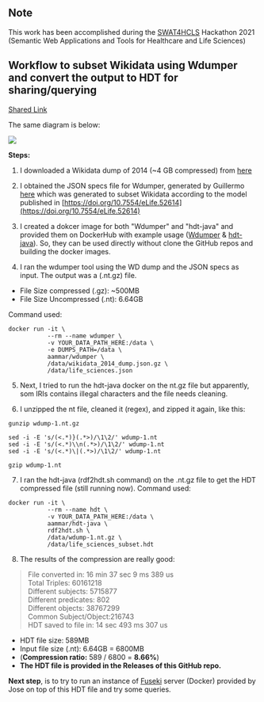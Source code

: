 ## Note
This work has been accomplished during the [SWAT4HCLS](http://swat4ls.org) Hackathon 2021 (Semantic Web Applications and Tools for Healthcare and Life Sciences)

## **Workflow to subset Wikidata using Wdumper and convert the output to HDT for sharing/querying**

[Shared Link](https://viewer.diagrams.net/?highlight=0000ff&edit=_blank&layers=1&nav=1&title=SWAT4HLC.drawio#R5VpZd5s4FP41Pqd9sA%2BLjeljszjLtDNpM%2BekfeqRQYASgRghYtyH%2Be1zBWIxXoInjknTPNjoSkLS%2Fe53F8UD8zTMLjiKg8%2FMxXRgaG42MM8GhqFPdRu%2BpGRZSMamWQh8Tlw1qBbckp9YCTUlTYmLk5WBgjEqSLwqdFgUYUesyBDnbLE6zGN0ddUY%2BXhNcOsgui69I64ICqk90Wr5JSZ%2BUK6sa6onROVgJUgC5LJFQ2SeD8xTzpgonsLsFFOpvFIvxbzZlt5qYxxHosuE%2B8wVcATXFn%2BcL%2B0r5EUCDS21N7EsD4xdOL9qMi4C5rMI0fNaesJZGrlYvlWDVj3mE2MxCHUQ3mMhlgpMlAoGokCEVPXChvnym5qfN77LxmhSNs%2ByZufZUrWKvcoNblWBEiUs5Q7ece7SlBD3sdgxblwBBRaOWYhhPzCPY4oEeVzdB1Km5lfjajTgQQGyBzjqvY%2BIpmqlgWFR2O7JHB58%2BXB3loYx5qUclqm6qrF8u8RlzoOcrfE0Gkj7ab0eoTBE0D9buHuscxVKUhkak%2B88y5e4TOV4FIKBnETzJK7QbFhebVfSSBYBEfg2RjmMC3AuqzakVIO5wNlua1hHT00YThUzlWuqmLqoiW6UdA4aJC%2FnHRxwY9oLHTMivjWeG2SEVs1F2Vg2idkvhY2OFDasPjlsPM3hwBXDe%2FSIXpzE%2By20jcU9s3Y6fm2s1c1%2Bg2hNuu%2FNvpdnoNmRgVsAPQ4BzQ5BlDwQFwnghWZo%2BliaO0Q7%2BHo3uk9YNPJ%2FvofGv7Lj4iTPNcOY4yQB%2BLbSsxuJ5ZIBx16%2BMeuflOX%2BQAiZ3H6U5zZmLgcVjXzGfIpHsDKIUmdgzvJD69eYLW6W4iqcafaDE0y%2FXk91f5pcBvOb6IP5%2BUsVdItPnMVgajARMtGIMuTWq1be6Lirl8pCtWr6cjDKoZjTdYdiWsd0KB9%2BU38y7upPjGc6FDX1hhHYYhVZxq3IolstgIuNqVktjKtt%2FH%2FYx097Kko8%2FCNxCI4cnPxI0nmCxSgS4KE2%2B52WGUEJGstHAAdRiinzOQphIGT2BHYPSUSr76bueIp5HslwWb8fKNRXob0K9ZNuob4N3OFCvf3rJeirdNaOR2e9a4au95qhl9vcwLskRlFJppglYhhzBsRLSOTL7IDjkD3KFJkAYXwkV3ICoI8DhEmkFiMHoIeGTBQ0IvNolKcPaUzzzNqDj6uvV8n7Bnuba%2FaebJstl2h3zLVfjoCTPgh4SFJ0DnK9cqJDLLq%2B%2FetPeeIYO9LYPSZL0Lvynkh7B0oEnWVC8kFZfhGwZMNxGHcLGuXjRCAJEarr4zidU5IEFW3aF0fFTjyWR2%2BHUcZXEuiBYWrw53nr2e0%2BiTcjI8ZhhzNdG00nE1DJDH%2BCADyaGJZU0BOZ85PTN6S%2Blaw4WyGuvMOuS4C%2FcwWWYMiyRepOPvs4whyJXJlzaUIXqfRXPGQ7tbupgOmgNZ%2BIIJ2rUgEADjm8ZVZWWLe5AYgc%2BN3q2%2BM9W%2FXYoQDbmS71fSFpbShE7A3e1n4xb9tzJTLo7d8DVkcv%2FdxK5HnwWPtWDHmS%2FnYLhrH92gqGsoLZAJEKX7W2S4coO4ZJrpiP%2BZVUnG0PZBV2%2Bi7H3Yoo66ymlMQJ7gIapadVwDVdhG3PkZmy4OwBN3osx8Zz70B%2BsQ2rtu4YxxtQHb8YqttLhgOjar5dVKfma0N1cixUjbeLqtm6s5n0DereMVLdqgWueIshUte048VIaNa%2FbymuSetfCZnn%2FwE%3D)

The same diagram is below:

![](https://i.imgur.com/nBFFcuK.png)

**Steps:**

1.  I downloaded a Wikidata dump of 2014 (~4 GB compressed) from [here](https://drive.google.com/uc?id=1JeowPytImF08kch7RJ71g7sHhbPn93MQ&export=download)

2.  I obtained the JSON specs file for Wdumper, generated by Guillermo [here](https://github.com/ingmrb/WikidataSubsetting/blob/main/Wdumper%20method/life_sciences.json) which was generated to subset Wikidata according to the model published in [https://doi.org/10.7554/eLife.52614](https://doi.org/10.7554/eLife.52614)

3. I created a dokcer image for both "Wdumper" and "hdt-java" and provided them on DockerHub with example usage ([Wdumper](https://hub.docker.com/r/aammar/wdumper) & [hdt-java](https://hub.docker.com/r/aammar/hdt-java)). So, they can be used directly without clone the GitHub repos and building the docker images.

4. I ran the wdumper tool using the WD dump and the JSON specs as input. The output was a (.nt.gz) file.

* File Size compressed (.gz): ~500MB </br>
* File Size Uncompressed (.nt): 6.64GB

Command used:

```shell=bash
docker run -it \
           --rm --name wdumper \
           -v YOUR_DATA_PATH_HERE:/data \
           -e DUMPS_PATH=/data \
           aammar/wdumper \
           /data/wikidata_2014_dump.json.gz \
           /data/life_sciences.json
```

5. Next, I tried to run the hdt-java docker on the nt.gz file but apparently, som IRIs contains illegal characters and the file needs cleaning.

6. I unzipped the nt file, cleaned it (regex), and zipped it again, like this:

```shell=bash
gunzip wdump-1.nt.gz

sed -i -E 's/(<.*)}(.*>)/\1\2/' wdump-1.nt
sed -i -E 's/(<.*)\\n(.*>)/\1\2/' wdump-1.nt
sed -i -E 's/(<.*)\|(.*>)/\1\2/' wdump-1.nt

gzip wdump-1.nt
```

7. I ran the hdt-java (rdf2hdt.sh command) on the .nt.gz file to get the HDT compressed file (still running now).
Command used:

```shell=bash
docker run -it \
           --rm --name hdt \
           -v YOUR_DATA_PATH_HERE:/data \
           aammar/hdt-java \
           rdf2hdt.sh \
           /data/wdump-1.nt.gz \
           /data/life_sciences_subset.hdt

```

8. The results of the compression are really good:

>File converted in: 16 min 37 sec 9 ms 389 us </br> 
>Total Triples: 60161218 </br>
>Different subjects: 5715877 </br>
>Different predicates: 802 </br>
>Different objects: 38767299 </br>
>Common Subject/Object:216743 </br>
>HDT saved to file in: 14 sec 493 ms 307 us </br>

* HDT file size: 589MB 
* Input file size (.nt): 6.64GB = 6800MB
* (**Compression ratio:** 589 / 6800 = **8.66%**)
* **The HDT file is provided in the Releases of this GitHub repo.**

**Next step**, is to try to run an instance of [Fuseki](https://jena.apache.org/documentation/fuseki2/) server (Docker) provided by Jose on top of this HDT file and try some queries.
